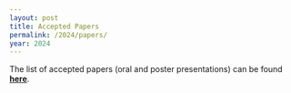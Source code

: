 ```yaml
---
layout: post
title: Accepted Papers
permalink: /2024/papers/
year: 2024
---
```

<style>
td {
    text-indent: -2em;
    padding-left: 3em !important;
}
</style>

The list of accepted papers (oral and poster presentations) can be found **[here](https://openreview.net/group?id=ICLR.cc/2024/Workshop/AGI#tab-accept-oral)**.


